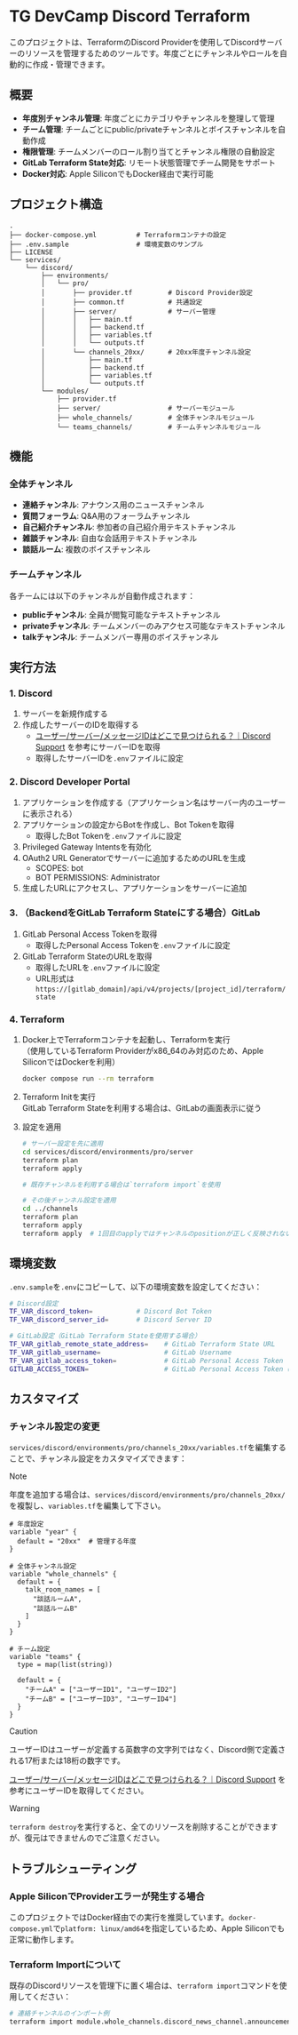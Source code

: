 # TG DevCamp Discord Terraform

このプロジェクトは、TerraformのDiscord Providerを使用してDiscordサーバーのリソースを管理するためのツールです。年度ごとにチャンネルやロールを自動的に作成・管理できます。

## 概要

- **年度別チャンネル管理**: 年度ごとにカテゴリやチャンネルを整理して管理
- **チーム管理**: チームごとにpublic/privateチャンネルとボイスチャンネルを自動作成
- **権限管理**: チームメンバーのロール割り当てとチャンネル権限の自動設定
- **GitLab Terraform State対応**: リモート状態管理でチーム開発をサポート
- **Docker対応**: Apple SiliconでもDocker経由で実行可能

## プロジェクト構造

```
.
├── docker-compose.yml          # Terraformコンテナの設定
├── .env.sample                 # 環境変数のサンプル
├── LICENSE
└── services/
    └── discord/
        ├── environments/
        │   └── pro/
        │       ├── provider.tf         # Discord Provider設定
        │       ├── common.tf           # 共通設定
        │       ├── server/             # サーバー管理
        │       │   ├── main.tf
        │       │   ├── backend.tf
        │       │   ├── variables.tf
        │       │   └── outputs.tf
        │       └── channels_20xx/      # 20xx年度チャンネル設定
        │           ├── main.tf
        │           ├── backend.tf
        │           ├── variables.tf
        │           └── outputs.tf
        └── modules/
            ├── provider.tf
            ├── server/                 # サーバーモジュール
            ├── whole_channels/         # 全体チャンネルモジュール
            └── teams_channels/         # チームチャンネルモジュール
```

## 機能

### 全体チャンネル
- **連絡チャンネル**: アナウンス用のニュースチャンネル
- **質問フォーラム**: Q&A用のフォーラムチャンネル
- **自己紹介チャンネル**: 参加者の自己紹介用テキストチャンネル
- **雑談チャンネル**: 自由な会話用テキストチャンネル
- **談話ルーム**: 複数のボイスチャンネル

### チームチャンネル
各チームには以下のチャンネルが自動作成されます：
- **publicチャンネル**: 全員が閲覧可能なテキストチャンネル
- **privateチャンネル**: チームメンバーのみアクセス可能なテキストチャンネル
- **talkチャンネル**: チームメンバー専用のボイスチャンネル

## 実行方法

### 1. Discord
1. サーバーを新規作成する  
2. 作成したサーバーのIDを取得する  
   - [ユーザー/サーバー/メッセージIDはどこで見つけられる？｜Discord Support](https://support.discord.com/hc/ja/articles/206346498-%E3%83%A6%E3%83%BC%E3%82%B6%E3%83%BC-%E3%82%B5%E3%83%BC%E3%83%90%E3%83%BC-%E3%83%A1%E3%83%83%E3%82%BB%E3%83%BC%E3%82%B8ID%E3%81%AF%E3%81%A9%E3%81%93%E3%81%A7%E8%A6%8B%E3%81%A4%E3%81%91%E3%82%89%E3%82%8C%E3%82%8B) を参考にサーバーIDを取得  
   - 取得したサーバーIDを`.env`ファイルに設定  

### 2. Discord Developer Portal
1. アプリケーションを作成する（アプリケーション名はサーバー内のユーザーに表示される）  
2. アプリケーションの設定からBotを作成し、Bot Tokenを取得  
   - 取得したBot Tokenを`.env`ファイルに設定  
3. Privileged Gateway Intentsを有効化  
4. OAuth2 URL Generatorでサーバーに追加するためのURLを生成  
   - SCOPES: bot  
   - BOT PERMISSIONS: Administrator  
5. 生成したURLにアクセスし、アプリケーションをサーバーに追加  

### 3. （BackendをGitLab Terraform Stateにする場合）GitLab
1. GitLab Personal Access Tokenを取得  
   - 取得したPersonal Access Tokenを`.env`ファイルに設定  
2. GitLab Terraform StateのURLを取得  
   - 取得したURLを`.env`ファイルに設定  
   - URL形式は `https://[gitlab_domain]/api/v4/projects/[project_id]/terraform/state`  

### 4. Terraform

1. Docker上でTerraformコンテナを起動し、Terraformを実行  
   （使用しているTerraform Providerがx86_64のみ対応のため、Apple SiliconではDockerを利用）

    ```bash
    docker compose run --rm terraform
    ```

2. Terraform Initを実行  
   GitLab Terraform Stateを利用する場合は、GitLabの画面表示に従う

3. 設定を適用

    ```bash
    # サーバー設定を先に適用
    cd services/discord/environments/pro/server
    terraform plan
    terraform apply

    # 既存チャンネルを利用する場合は`terraform import`を使用

    # その後チャンネル設定を適用
    cd ../channels
    terraform plan
    terraform apply
    terraform apply  # 1回目のapplyではチャンネルのpositionが正しく反映されないため、2回目のapplyを実行
    ```

## 環境変数

`.env.sample`を`.env`にコピーして、以下の環境変数を設定してください：

```bash
# Discord設定
TF_VAR_discord_token=           # Discord Bot Token
TF_VAR_discord_server_id=       # Discord Server ID

# GitLab設定（GitLab Terraform Stateを使用する場合）
TF_VAR_gitlab_remote_state_address=    # GitLab Terraform State URL
TF_VAR_gitlab_username=                # GitLab Username
TF_VAR_gitlab_access_token=            # GitLab Personal Access Token
GITLAB_ACCESS_TOKEN=                   # GitLab Personal Access Token（Terraform用）
```

## カスタマイズ

### チャンネル設定の変更

`services/discord/environments/pro/channels_20xx/variables.tf`を編集することで、チャンネル設定をカスタマイズできます：

> [!NOTE]
> 年度を追加する場合は、`services/discord/environments/pro/channels_20xx/`を複製し、`variables.tf`を編集して下さい。

```hcl
# 年度設定
variable "year" {
  default = "20xx"  # 管理する年度
}

# 全体チャンネル設定
variable "whole_channels" {
  default = {
    talk_room_names = [
      "談話ルームA",
      "談話ルームB"
    ]
  }
}

# チーム設定
variable "teams" {
  type = map(list(string))
  
  default = {
    "チームA" = ["ユーザーID1", "ユーザーID2"]
    "チームB" = ["ユーザーID3", "ユーザーID4"]
  }
}
```

> [!CAUTION]
> ユーザーIDはユーザーが定義する英数字の文字列ではなく、Discord側で定義される17桁または18桁の数字です。
> 
> [ユーザー/サーバー/メッセージIDはどこで見つけられる？｜Discord Support](https://support.discord.com/hc/ja/articles/206346498-%E3%83%A6%E3%83%BC%E3%82%B6%E3%83%BC-%E3%82%B5%E3%83%BC%E3%83%90%E3%83%BC-%E3%83%A1%E3%83%83%E3%82%BB%E3%83%BC%E3%82%B8ID%E3%81%AF%E3%81%A9%E3%81%93%E3%81%A7%E8%A6%8B%E3%81%A4%E3%81%91%E3%82%89%E3%82%8C%E3%82%8B) を参考にユーザーIDを取得してください。

> [!WARNING]
> `terraform destroy`を実行すると、全てのリソースを削除することができますが、復元はできませんのでご注意ください。

## トラブルシューティング

### Apple SiliconでProviderエラーが発生する場合

このプロジェクトではDocker経由での実行を推奨しています。`docker-compose.yml`で`platform: linux/amd64`を指定しているため、Apple Siliconでも正常に動作します。

### Terraform Importについて

既存のDiscordリソースを管理下に置く場合は、`terraform import`コマンドを使用してください：

```bash
# 連絡チャンネルのインポート例
terraform import module.whole_channels.discord_news_channel.announcement "<channel id>"
```
